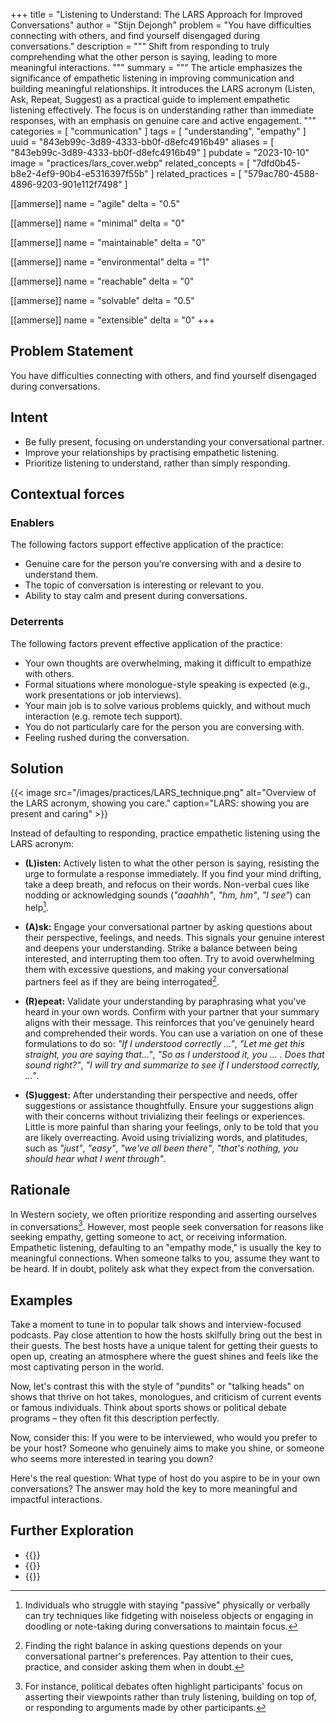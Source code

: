+++
title = "Listening to Understand: The LARS Approach for Improved Conversations"
author = "Stijn Dejongh"
problem = "You have difficulties connecting with others, and find yourself disengaged during conversations."
description = """
Shift from responding to truly comprehending what the other person is saying, leading to more meaningful interactions.
"""
summary = """
The article emphasizes the significance of empathetic listening in improving communication and building meaningful relationships. 
It introduces the LARS acronym (Listen, Ask, Repeat, Suggest) as a practical guide to implement empathetic listening effectively.
The focus is on understanding rather than immediate responses, with an emphasis on genuine care and active engagement.
"""
categories = [ "communication" ]
tags = [ "understanding", "empathy" ]
uuid = "843eb99c-3d89-4333-bb0f-d8efc4916b49"
aliases = [ "843eb99c-3d89-4333-bb0f-d8efc4916b49" ]
pubdate = "2023-10-10"
image = "practices/lars_cover.webp"
related_concepts = [ "7dfd0b45-b8e2-4ef9-90b4-e5316397f55b" ]
related_practices = [ "579ac780-4588-4896-9203-901e112f7498" ]

[[ammerse]]
name = "agile"
delta = "0.5"

[[ammerse]]
name = "minimal"
delta = "0"

[[ammerse]]
name = "maintainable"
delta = "0"

[[ammerse]]
name = "environmental"
delta = "1"

[[ammerse]]
name = "reachable"
delta = "0"

[[ammerse]]
name = "solvable"
delta = "0.5"

[[ammerse]]
name = "extensible"
delta = "0"
+++

## Problem Statement

You have difficulties connecting with others, and find yourself disengaged during conversations.

## Intent

- Be fully present, focusing on understanding your conversational partner.
- Improve your relationships by practising empathetic listening.
- Prioritize listening to understand, rather than simply responding.

## Contextual forces

### Enablers

The following factors support effective application of the practice:

- Genuine care for the person you're conversing with and a desire to understand them.
- The topic of conversation is interesting or relevant to you.
- Ability to stay calm and present during conversations.

### Deterrents

The following factors prevent effective application of the practice:

- Your own thoughts are overwhelming, making it difficult to empathize with others.
- Formal situations where monologue-style speaking is expected (e.g., work presentations or job interviews).
- Your main job is to solve various problems quickly, and without much interaction (e.g. remote tech support).
- You do not particularly care for the person you are conversing with.
- Feeling rushed during the conversation.

## Solution

{{< image src="/images/practices/LARS_technique.png"  alt="Overview of the LARS acronym, showing you care." caption="LARS: showing you are present and caring" >}}

Instead of defaulting to responding, practice empathetic listening using the LARS acronym:

- **(L)isten:** Actively listen to what the other person is saying, resisting the urge to formulate a response immediately. If you find your
  mind drifting, take a deep breath, and refocus on their words. Non-verbal cues like nodding or acknowledging sounds (_"aaahhh"_, _"hm, hm"_, _"I
  see"_) can help[^2].

- **(A)sk:** Engage your conversational partner by asking questions about their perspective, feelings, and needs. This signals your genuine
  interest and deepens your understanding. Strike a balance between being interested, and interrupting them too often. Try to avoid overwhelming
  them with excessive questions, and making your conversational partners feel as if they are being interrogated[^3].

- **(R)epeat:** Validate your understanding by paraphrasing what you've heard in your own words. Confirm with your partner that your summary aligns
  with their message. This reinforces that you've genuinely heard and comprehended their words. You can use a variation on one of these
  formulations to do so: _"If I understood correctly ..."_, _"Let me get this straight, you are saying that..."_, _"So as I understood it, you ... .
  Does that sound right?"_, _"I will try and summarize to see if I understood correctly, ..."_.

- **(S)uggest:** After understanding their perspective and needs, offer suggestions or assistance thoughtfully. Ensure your suggestions align with
  their concerns without trivializing their feelings or experiences. Little is more painful than sharing your feelings, only to be told that you are
  likely overreacting. Avoid using trivializing words, and platitudes, such as _"just"_, _"easy"_, _"we've all been there"_, _"that's nothing, you
  should hear what I went through"_.

## Rationale

In Western society, we often prioritize responding and asserting ourselves in conversations[^1]. However, most people seek conversation for reasons
like seeking empathy, getting someone to act, or receiving information. Empathetic listening, defaulting to an "empathy mode," is usually the key to
meaningful connections. When someone talks to you, assume they want to be heard. If in doubt, politely ask what they expect from the conversation.

## Examples

Take a moment to tune in to popular talk shows and interview-focused podcasts. Pay close attention to how the hosts skilfully bring out the best in
their guests. The best hosts have a unique talent for getting their guests to open up, creating an atmosphere where the guest shines and feels like
the most captivating person in the world.

Now, let's contrast this with the style of "pundits" or "talking heads" on shows that thrive on hot takes, monologues, and criticism of current
events or famous individuals. Think about sports shows or political debate programs – they often fit this description perfectly.

Now, consider this: If you were to be interviewed, who would you prefer to be your host? Someone who genuinely aims to make you shine, or someone
who seems more interested in tearing you down?

Here's the real question: What type of host do you aspire to be in your own conversations? The answer may hold the key to more meaningful and
impactful interactions.

## Further Exploration

- {{<reference author="Abrahams, M."
  year="2023"
  title="Think Faster, Talk Smarter"
  publisher="S&S/Simon Element"
  isbn="9781668010303"
  link="https://www.goodreads.com/book/show/101144770-think-faster-talk-smarter" >}}
- {{<reference author="King, P."
  year="2020"
  title="The Art of Captivating Conversation"
  publisher="Skyhorse Publishing"
  isbn="9781510729063"
  link="https://www.goodreads.com/book/show/50041015-the-art-of-captivating-conversation" >}}
- {{<reference author="Rosenberg, M.B."
  year="2015"
  title="Non-violent Communication: A Language of Life"
  publisher="PuddleDancer Press"
  isbn="9781892005281"
  link="https://www.goodreads.com/book/show/25073935-nonviolent-communication" >}}

[^1]: For instance, political debates often highlight participants' focus on asserting their viewpoints rather than truly listening, building on
    top of, or responding to arguments made by other participants.

[^2]: Individuals who struggle with staying "passive" physically or verbally can try techniques like fidgeting with noiseless objects or engaging in
    doodling or note-taking during conversations to maintain focus.

[^3]: Finding the right balance in asking questions depends on your conversational partner's preferences. Pay attention to their cues, practice,
    and consider asking them when in doubt.
